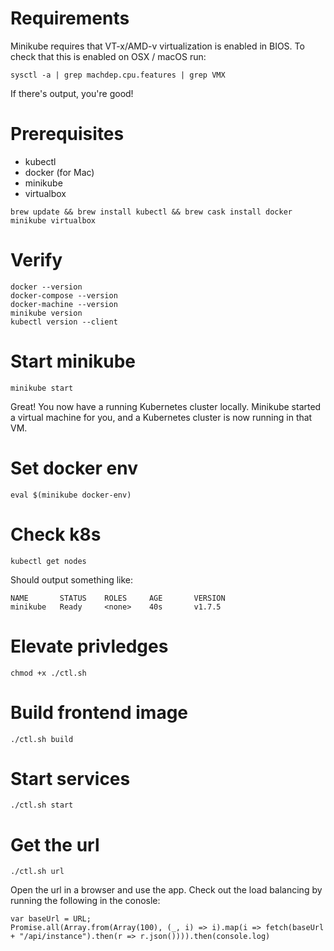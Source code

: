# Requirements

Minikube requires that VT-x/AMD-v virtualization is enabled in BIOS. To check that this is enabled on OSX / macOS run:

```
sysctl -a | grep machdep.cpu.features | grep VMX
```

If there's output, you're good!

# Prerequisites

- kubectl
- docker (for Mac)
- minikube
- virtualbox

```
brew update && brew install kubectl && brew cask install docker minikube virtualbox
```

# Verify

```
docker --version
docker-compose --version
docker-machine --version
minikube version
kubectl version --client
```

# Start minikube

```
minikube start
```

Great! You now have a running Kubernetes cluster locally. Minikube started a virtual machine for you, and a Kubernetes cluster is now running in that VM.

# Set docker env

```
eval $(minikube docker-env)
```

# Check k8s

```
kubectl get nodes
```

Should output something like:

```
NAME       STATUS    ROLES     AGE       VERSION
minikube   Ready     <none>    40s       v1.7.5
```

# Elevate privledges

```
chmod +x ./ctl.sh
```

# Build frontend image

```
./ctl.sh build
```

# Start services

```
./ctl.sh start
```

# Get the url

```
./ctl.sh url
```

Open the url in a browser and use the app. Check out the load balancing by running the following in the conosle:

```
var baseUrl = URL;
Promise.all(Array.from(Array(100), (_, i) => i).map(i => fetch(baseUrl + "/api/instance").then(r => r.json()))).then(console.log)
```
